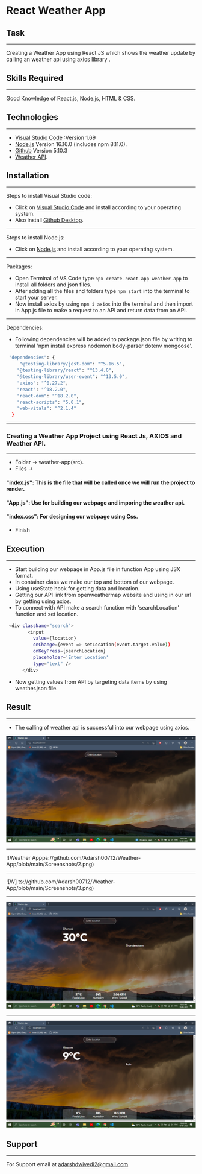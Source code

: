 # React Weather App 

## Task
***
Creating a Weather App using React JS which shows the weather update by calling an weather api using axios library . 
## Skills Required
***
Good Knowledge of React.js, Node.js, HTML & CSS. 
## Technologies
***
* [Visual Studio Code](https://code.visualstudio.com/Download) :Version 1.69
* [Node.js](https://nodejs.org/en/download/) Version 16.16.0 (includes npm 8.11.0).
* [Github](https://github.com/) Version 5.10.3 
* [Weather API](https://openweathermap.org/).

## Installation
***
Steps to install Visual Studio code:

* Click on [Visual Studio Code](https://code.visualstudio.com/Download) and install according to your operating system.
* Also install [Github Desktop](https://desktop.github.com/).
***
Steps to install Node.js:

* Click on [Node.js](https://nodejs.org/en/download/) and install according to your operating system.

***
Packages:

* Open Terminal of VS Code type `npx create-react-app weather-app` to install all folders and json files.
* After adding all the files and folders type `npm start` into the terminal to start your server.
* Now install axios by using `npm i axios` into the terminal and then import in App.js file to make a request to an API and return data     from an API.
***
Dependencies:

* Following dependencies will be added to package.json file by writing to terminal 'npm install express nodemon body-parser dotenv mongoose'.
```bash
 "dependencies": {
     "@testing-library/jest-dom": "^5.16.5",
    "@testing-library/react": "^13.4.0",
    "@testing-library/user-event": "^13.5.0",
    "axios": "^0.27.2",
    "react": "^18.2.0",
    "react-dom": "^18.2.0",
    "react-scripts": "5.0.1",
    "web-vitals": "^2.1.4"
  }
```
***
### Creating a Weather App Project using React Js, AXIOS and Weather API.
***
* Folder -> weather-app(src).
* Files -> 
#### "index.js": This is the file that will be called once we will run the project to render.
#### "App.js": Use for building our webpage and imporing the weather api.
#### "index.css": For designing our webpage using Css.
* Finish

## Execution
***
* Start building our webpage in App.js file in function App using JSX format. 
* In container class we make our top and bottom of our webpage.
* Using useState hook for getting data and location.
* Getting our API link from openweathermap website and using in our url by getting using axios.
* To connect with API make a search function with 'searchLocation' function and set location.
```bash
 <div className="search">
        <input
          value={location}
          onChange={event => setLocation(event.target.value)}
          onKeyPress={searchLocation}
          placeholder='Enter Location'
          type="text" />
      </div>
```
* Now getting values from API by targeting data items by using weather.json file.


## Result
***
* The calling of weather api is successful into our webpage using axios.

![Weather App](https://github.com/Adarsh00712/Weather-App/blob/main/Screenshots/1.png)

***
![Weather Appps://github.com/Adarsh00712/Weather-App/blob/main/Screenshots/2.png)

***
![W] ts://github.com/Adarsh00712/Weather-App/blob/main/Screenshots/3.png)

***
![REST API](https://github.com/Adarsh00712/Weather-App/blob/main/Screenshots/4.png)

***
![REST API](https://github.com/Adarsh00712/Weather-App/blob/main/Screenshots/6.png)

## Support
***
For Support email at adarshdwivedi2@gmail.com


